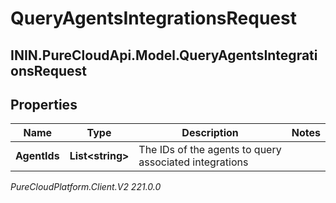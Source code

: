 # QueryAgentsIntegrationsRequest

## ININ.PureCloudApi.Model.QueryAgentsIntegrationsRequest

## Properties

|Name | Type | Description | Notes|
|------------ | ------------- | ------------- | -------------|
| **AgentIds** | **List&lt;string&gt;** | The IDs of the agents to query associated integrations | |



_PureCloudPlatform.Client.V2 221.0.0_
